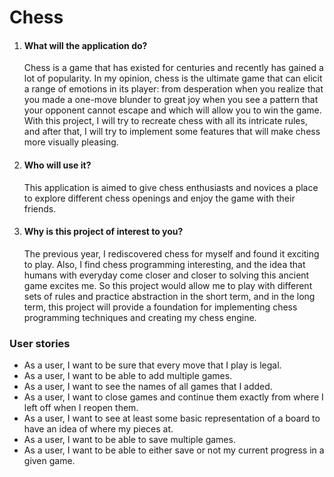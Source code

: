 <h1>Chess</h1>
<ol>
<li><h4>What will the application do?</h4>
<p>Chess is a game that has existed for centuries and recently has gained a lot of popularity. In my opinion, chess is the ultimate game that can elicit a range of emotions in its player: from desperation when you realize that you made a one-move blunder to great joy when you see a pattern that your opponent cannot escape and which will allow you to win the game. With this project, I will try to recreate chess with all its intricate rules, and after that, I will try to implement some features that will make chess more visually pleasing.</p></li>
<li><h4>Who will use it? </h4>
<p>This application is aimed to give chess enthusiasts and novices a place to explore different chess openings and enjoy the game with their friends.</p></li>
<li><h4>Why is this project of interest to you? </h4>
<p>The previous year, I rediscovered chess for myself and found it exciting to play. Also, I find chess programming interesting, and the idea that humans with everyday come closer and closer to solving this ancient game excites me. So this project would allow me to play with different sets of rules and practice abstraction in the short term, and in the long term, this project will provide a foundation for implementing chess programming techniques and creating my chess engine.</p></li>
</ol>

<h3>User stories</h3>
<ul>
<li>As a user, I want to be sure that every move that I play is legal.</li>
<li>As a user, I want to be able to add multiple games.</li>
<li>As a user, I want to see the names of all games that I added.</li>
<li>As a user, I want to close games and continue them exactly from where I left off when I reopen them.</li>
<li>As a user, I want to see at least some basic representation of a board to have an idea of where my pieces at.</li>
<li>As a user, I want to be able to save multiple games.</li>
<li>As a user, I want to be able to either save or not my current progress in a given game.</li>
</ul>
